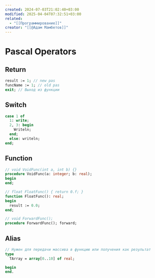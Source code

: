 ```yaml
---
created: 2024-07-03T21:02:40+03:00
modified: 2025-04-04T07:32:51+03:00
related:
  - "[[Программирование]]"
creator: "[[@Адам Мамбетов]]"
---
```


# Pascal Operators
## Return
``` pascal
result := 1; // new pas
funcName := 1; // old pas
exit; // Выход из функции
```

## Switch
``` pascal
case 1 of
  1: write;
  2, 3: begin
    Writeln;
  end;
  else: writeln;
end;
```

## Function
``` pascal
// void VoidFunc(int a, int b) {}
procedure VoidFunc(a: integer; b: real);
begin
end;

// float FloatFunc() { return 0.f; }
function FloatFunc(): real;
begin
  result := 0.0;
end;

// void ForwardFunc();
procedure ForwardFunc(); forward;
```

## Alias
``` pascal
// Нужен для передачи массива в функцию или получения как результат
type
  TArray = array[0..10] of real;

begin
end.
```